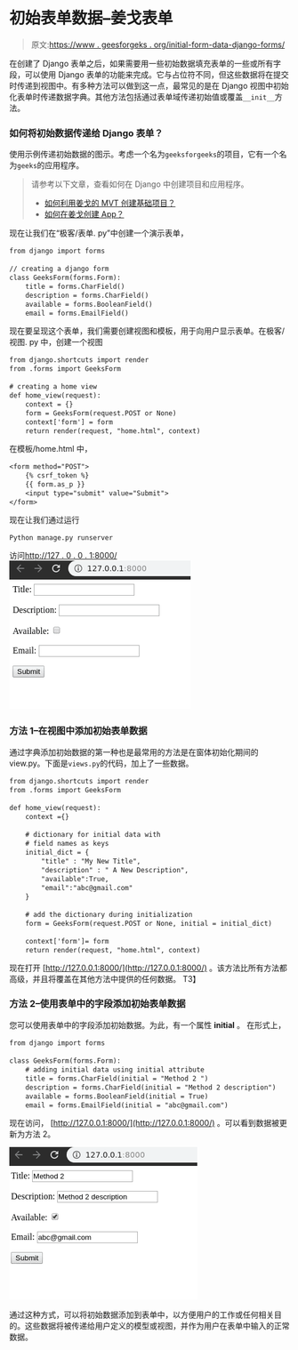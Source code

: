 # 初始表单数据–姜戈表单

> 原文:[https://www . geesforgeks . org/initial-form-data-django-forms/](https://www.geeksforgeeks.org/initial-form-data-django-forms/)

在创建了 Django 表单之后，如果需要用一些初始数据填充表单的一些或所有字段，可以使用 Django 表单的功能来完成。它与占位符不同，但这些数据将在提交时传递到视图中。有多种方法可以做到这一点，最常见的是在 Django 视图中初始化表单时传递数据字典。其他方法包括通过表单域传递初始值或覆盖`__init__`方法。

### 如何将初始数据传递给 Django 表单？

使用示例传递初始数据的图示。考虑一个名为`geeksforgeeks`的项目，它有一个名为`geeks`的应用程序。

> 请参考以下文章，查看如何在 Django 中创建项目和应用程序。
> 
> *   [如何利用姜戈的 MVT 创建基础项目？](https://www.geeksforgeeks.org/how-to-create-a-basic-project-using-mvt-in-django/)
> *   [如何在姜戈创建 App？](https://www.geeksforgeeks.org/how-to-create-an-app-in-django/)

现在让我们在“极客/表单. py”中创建一个演示表单，

```
from django import forms

// creating a django form
class GeeksForm(forms.Form):
    title = forms.CharField()
    description = forms.CharField()
    available = forms.BooleanField()
    email = forms.EmailField()
```

现在要呈现这个表单，我们需要创建视图和模板，用于向用户显示表单。在极客/视图. py 中，创建一个视图

```
from django.shortcuts import render
from .forms import GeeksForm

# creating a home view
def home_view(request):
    context = {}
    form = GeeksForm(request.POST or None)
    context['form'] = form
    return render(request, "home.html", context)
```

在模板/home.html 中，

```
<form method="POST">
    {% csrf_token %}
    {{ form.as_p }}
    <input type="submit" value="Submit">
</form>
```

现在让我们通过运行

```
Python manage.py runserver
```

访问[http://127 . 0 . 0 . 1:8000/](http://127.0.0.1:8000/)
![initial-form-data-django-forms](img/e2e9f81f53167c87175ddbd7853b9ea6.png)

### 方法 1–在视图中添加初始表单数据

通过字典添加初始数据的第一种也是最常用的方法是在窗体初始化期间的 view.py。下面是`views.py`的代码，加上了一些数据。

```
from django.shortcuts import render
from .forms import GeeksForm

def home_view(request):
    context ={}

    # dictionary for initial data with 
    # field names as keys
    initial_dict = {
        "title" : "My New Title",
        "description" : " A New Description",
        "available":True,
        "email":"abc@gmail.com"
    }

    # add the dictionary during initialization
    form = GeeksForm(request.POST or None, initial = initial_dict)

    context['form']= form
    return render(request, "home.html", context)
```

现在打开 [http://127.0.0.1:8000/](http://127.0.0.1:8000/) 。该方法比所有方法都高级，并且将覆盖在其他方法中提供的任何数据。
T3】

### 方法 2–使用表单中的字段添加初始表单数据

您可以使用表单中的字段添加初始数据。为此，有一个属性 **initial** 。
在形式上，

```
from django import forms

class GeeksForm(forms.Form):
    # adding initial data using initial attribute
    title = forms.CharField(initial = "Method 2 ")
    description = forms.CharField(initial = "Method 2 description")
    available = forms.BooleanField(initial = True)
    email = forms.EmailField(initial = "abc@gmail.com")
```

现在访问， [http://127.0.0.1:8000/](http://127.0.0.1:8000/) 。可以看到数据被更新为方法 2。

![django-forms-initial-data-method-2](img/4945e15eb1e7bde6206b63347e656381.png)

通过这种方式，可以将初始数据添加到表单中，以方便用户的工作或任何相关目的。这些数据将被传递给用户定义的模型或视图，并作为用户在表单中输入的正常数据。